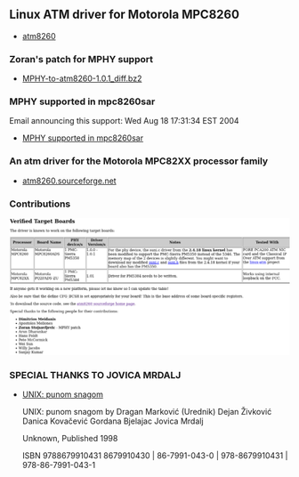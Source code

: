 ## Linux ATM driver for Motorola MPC8260
* [atm8260](https://sourceforge.net/projects/atm8260)

### Zoran's patch for MPHY support
* [MPHY-to-atm8260-1.0.1_diff.bz2](https://sourceforge.net/p/atm8260/patches/1/)

### MPHY supported in mpc8260sar

Email announcing this support: Wed Aug 18 17:31:34 EST 2004

* [MPHY supported in mpc8260sar](https://lists.ozlabs.org/pipermail/linuxppc-embedded/2004-August/015339.html)

### An atm driver for the Motorola MPC82XX processor family
* [atm8260.sourceforge.net](https://atm8260.sourceforge.net)

### Contributions

![](Verified_target_boards.png)

### SPECIAL THANKS TO JOVICA MRDALJ

* [UNIX: punom snagom](https://www.isbns.net/isbn/9788679910431)

	UNIX: punom snagom
	by Dragan Marković (Urednik)
	Dejan Živković
	Danica Kovačević
	Gordana Bjelajac
	Jovica Mrdalj

	Unknown, Published 1998

	ISBN 9788679910431
	8679910430 | 86-7991-043-0 | 978-8679910431 | 978-86-7991-043-1
